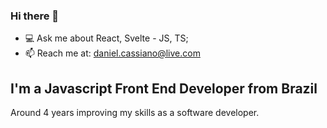 ### Hi there 👋

- 💻 Ask me about React, Svelte - JS, TS;
- 📫 Reach me at: daniel.cassiano@live.com

## I'm a Javascript Front End Developer from Brazil

Around 4 years improving my skills as a software developer.
